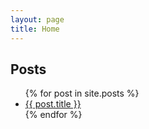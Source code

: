 ```yaml
---
layout: page
title: Home
---
```


## Posts

<ul>
	{% for post in site.posts %}
	<li>
		<a href="{{ post.url | relative_url }}">{{ post.title }}</a>
	</li>
	{% endfor %}
</ul>
